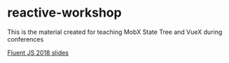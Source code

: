 # reactive-workshop
This is the material created for teaching MobX State Tree and VueX during conferences

[Fluent JS 2018 slides](https://docs.google.com/presentation/d/19hE02lAYo64sbYXdwsBAFTrgucxxj_2Xb6pHiTVYx_g/edit?usp=sharing)